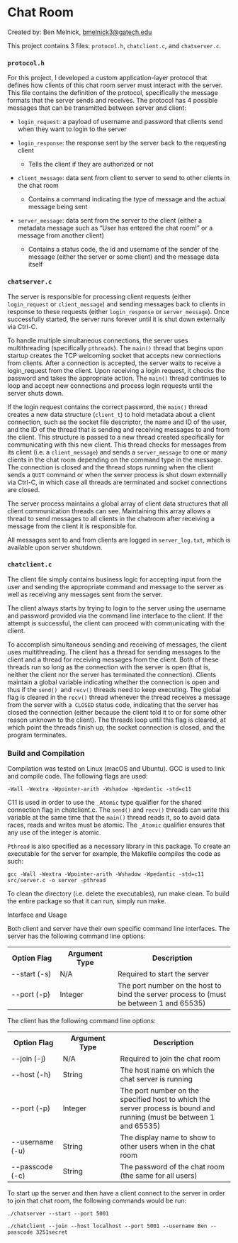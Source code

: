 # Chat Room

Created by: Ben Melnick, bmelnick3@gatech.edu

This project contains 3 files: `protocol.h`, `chatclient.c`, and `chatserver.c`.

### `protocol.h`

For this project, I developed a custom application-layer protocol that defines how clients of this chat room server must interact with the server. This file contains the definition of the protocol, specifically the message formats that the server sends and receives. The protocol has 4 possible messages that can be transmitted between server and client: 

- `login_request`: a payload of username and password that clients send when they want to login to the server

- `login_response`: the response sent by the server back to the requesting client
  
  - Tells the client if they are authorized or not

- `client_message`: data sent from client to server to send to other clients in the chat room
  - Contains a command indicating the type of message and the actual message being sent

- `server_message`: data sent from the server to the client (either a metadata message such as “User has entered the chat room!” or a message from another client)
  - Contains a status code, the id and username of the sender of the message (either the server or some client) and the message data itself

### `chatserver.c`

The server is responsible for processing client requests (either `login_request` or `client_message`) and sending messages back to clients in response to these requests (either `login_response` or `server_message`). Once successfully started, the server runs forever until it is shut down externally via Ctrl-C.

To handle multiple simultaneous connections, the server uses multithreading (specifically `pthreads`). The `main()` thread that begins upon startup creates the TCP welcoming socket that accepts new connections from clients. After a connection is accepted, the server waits to receive a login_request from the client. Upon receiving a login request, it checks the password and takes the appropriate action. The `main()` thread continues to loop and accept new connections and process login requests until the server shuts down.

If the login request contains the correct password, the `main()` thread creates a new data structure (`client_t`) to hold metadata about a client connection, such as the socket file descriptor, the name and ID of the user, and the ID of the thread that is sending and receiving messages to and from the client. This structure is passed to a new thread created specifically for communicating with this new client. This thread checks for messages from its client (i.e. a `client_message`) and sends a `server_message` to one or many clients in the chat room depending on the command type in the message. The connection is closed and the thread stops running when the client sends a `QUIT` command or when the server process is shut down externally via Ctrl-C, in which case all threads are terminated and socket connections are closed.

The server process maintains a global array of client data structures that all client communication threads can see. Maintaining this array allows a thread to send messages to all clients in the chatroom after receiving a message from the client it is responsible for. 

All messages sent to and from clients are logged in `server_log.txt`, which is available upon server shutdown.

### `chatclient.c`

The client file simply contains business logic for accepting input from the user and sending the appropriate command and message to the server as well as receiving any messages sent from the server. 

The client always starts by trying to login to the server using the username and password provided via the command line interface to the client. If the attempt is successful, the client can proceed with communicating with the client.

To accomplish simultaneous sending and receiving of messages, the client uses multithreading. The client has a thread for sending messages to the client and a thread for receiving messages from the client. Both of these threads run so long as the connection with the server is open (that is, neither the client nor the server has terminated the connection). Clients maintain a global variable indicating whether the connection is open and thus if the `send() `and `recv()` threads need to keep executing. The global flag is cleared in the `recv()` thread whenever the thread receives a message from the server with a` CLOSED` status code, indicating that the server has closed the connection (either because the client told it to or for some other reason unknown to the client). The threads loop until this flag is cleared, at which point the threads finish up, the socket connection is closed, and the program terminates.

### Build and Compilation

Compilation was tested on Linux (macOS and Ubuntu). GCC is used to link and compile code. The following flags are used:

`-Wall -Wextra -Wpointer-arith -Wshadow -Wpedantic -std=c11`

C11 is used in order to use the `_Atomic` type qualifier for the shared connection flag in chatclient.c. The `send()` and `recv()` threads can write this variable at the same time that the `main()` thread reads it, so to avoid data races, reads and writes must be atomic. The `_Atomic` qualifier ensures that any use of the integer is atomic.

`Pthread` is also specified as a necessary library in this package. To create an executable for the server for example, the Makefile compiles the code as such:

`gcc -Wall -Wextra -Wpointer-arith -Wshadow -Wpedantic -std=c11 src/server.c -o server -pthread`

To clean the directory (i.e. delete the executables), run make clean. To build the entire package so that it can run, simply run make.

Interface and Usage

Both client and server have their own specific command line interfaces. The server has the following command line options:

<table><colgroup><col width="132"><col width="149"><col width="343"></colgroup><tbody><tr><th><span><span>Option Flag</span></span></th><th><span><span>Argument Type</span></span></th><th><span><span>Description</span></span></th></tr><tr><td><span><span>--start (-s)</span></span></td><td><span><span>N/A</span></span></td><td><span><span>Required to start the server</span></span></td></tr><tr><td><span><span>--port (-p)</span></span></td><td><span><span>Integer</span></span></td><td><span><span>The port number on the host to bind the server process to (must be between 1 and 65535)</span></span></td></tr></tbody></table>

The client has the following command line options:

<table><colgroup><col width="132"><col width="149"><col width="343"></colgroup><tbody><tr><th><span><span>Option Flag</span></span></th><th><span><span>Argument Type</span></span></th><th><span><span>Description</span></span></th></tr><tr><td><span><span>--join (-j)</span></span></td><td><span><span>N/A</span></span></td><td><span><span>Required to join the chat room</span></span></td></tr><tr><td><span><span>--host (-h)</span></span></td><td><span><span>String</span></span></td><td><span><span>The host name on which the chat server is running</span></span></td></tr><tr><td><span><span>--port (-p)</span></span></td><td><span><span>Integer</span></span></td><td><span><span>The port number on the specified host to which the server process is bound and running (must be between 1 and 65535)</span></span></td></tr><tr><td><span><span>--username (-u)</span></span></td><td><span><span>String</span></span></td><td><span><span>The display name to show to other users when in the chat room</span></span></td></tr><tr><td><span><span>--passcode (-c)</span></span></td><td><span><span>String</span></span></td><td><span><span>The password of the chat room (the same for all users)</span></span></td></tr></tbody></table>

To start up the server and then have a client connect to the server in order to join that chat room, the following commands would be run:

`./chatserver --start --port 5001`

`./chatclient --join --host localhost --port 5001 --username Ben --passcode 3251secret`
